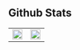 
## Github Stats  
<table><tr><td valign="center" width="50%">

<img src="https://github-readme-stats.vercel.app/api?username=parkjunhoo&show_icons=true&count_private=true&hide_border=true" align="center" style="width: 100%" />

</td><td valign="center" width="50%">

<img src="https://github-readme-stats.vercel.app/api/top-langs/?username=parkjunhoo&hide_border=true&layout=compact" align="center" style="width: 100%" />

</td></tr></table>  
<br/>  
